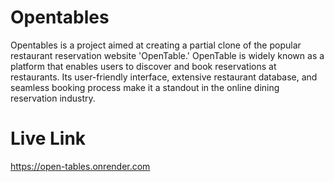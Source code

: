 # Opentables
Opentables is a project aimed at creating a partial clone of the popular restaurant reservation website 'OpenTable.' OpenTable is widely known as a platform that enables users to discover and book reservations at restaurants. Its user-friendly interface, extensive restaurant database, and seamless booking process make it a standout in the online dining reservation industry.
# Live Link
https://open-tables.onrender.com
